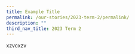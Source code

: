 ```yaml
---
title: Example Title
permalink: /our-stories/2023-term-2/permalink/
description: ""
third_nav_title: 2023 Term 2
---
```

xzvcxzv